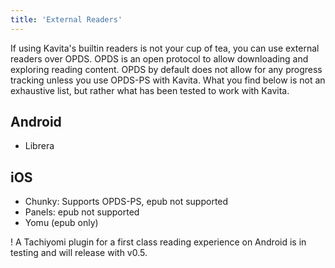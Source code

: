 ```yaml
---
title: 'External Readers'
---
```


If using Kavita's builtin readers is not your cup of tea, you can use external readers over OPDS. OPDS is an open protocol to allow downloading and exploring reading content. OPDS by default does not allow for any progress tracking unless you use OPDS-PS with Kavita. What you find below is not an exhaustive list, but rather what has been tested to work with Kavita. 


## Android
* Librera


## iOS
* Chunky: Supports OPDS-PS, epub not supported
* Panels: epub not supported
* Yomu (epub only)

! A Tachiyomi plugin for a first class reading experience on Android is in testing and will release with v0.5.